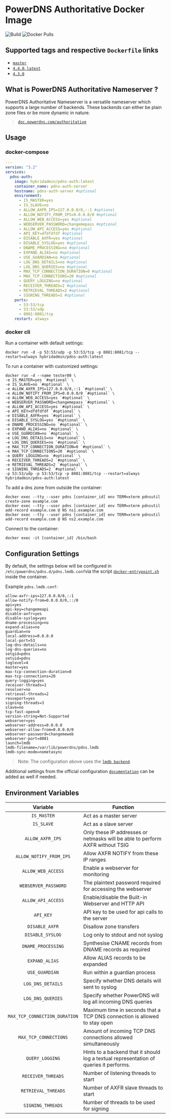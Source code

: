 # PowerDNS Authoritative Docker Image
![Build](https://github.com/hybridadmin/docker-pdns-auth/workflows/Build/badge.svg?branch=main) ![Docker Pulls](https://img.shields.io/docker/pulls/hybridadmin/pdns-auth)

## Supported tags and respective `Dockerfile` links

- [`master`](https://github.com/hybridadmin/docker-pdns-auth/tree/main/master/Dockerfile)
- [`4.4.0`, `latest`](https://github.com/hybridadmin/docker-pdns-auth/tree/main/4.4.0/Dockerfile)
- [`4.3.0`](https://github.com/hybridadmin/docker-pdns-auth/tree/main/4.3.0/Dockerfile)

## What is PowerDNS Authoritative Nameserver ?

PowerDNS Authoritative Nameserver is a versatile nameserver which supports a large number of backends. These backends can either be plain zone files or be more dynamic in nature.
> [`doc.powerdns.com/authoritative`](https://doc.powerdns.com/authoritative/)

## Usage

### docker-compose

```yaml
---
version: "3.2"
services:
  pdns-auth:
    image: hybridadmin/pdns-auth:latest
    container_name: pdns-auth-server
    hostname: pdns-auth-server #optional
    environment:
      - IS_MASTER=yes
      - IS_SLAVE=no
      - ALLOW_AXFR_IPS=127.0.0.0/8,::1 #optional
      - ALLOW_NOTIFY_FROM_IPS=0.0.0.0/0 #optional
      - ALLOW_WEB_ACCESS=yes #optional
      - WEBSERVER_PASSWORD=changemepass #optional
      - ALLOW_API_ACCESS=yes #optional
      - API_KEY=dfdfdfdf #optional
      - DISABLE_AXFR=yes #optional
      - DISABLE_SYSLOG=yes #optional
      - DNAME_PROCESSING=no #optional
      - EXPAND_ALIAS=no #optional
      - USE_GUARDIAN=no #optional
      - LOG_DNS_DETAILS=no #optional
      - LOG_DNS_QUERIES=no #optional
      - MAX_TCP_CONNECTION_DURATION=0 #optional
      - MAX_TCP_CONNECTIONS=20 #optional
      - QUERY_LOGGING=no #optional
      - RECEIVER_THREADS=2 #optional
      - RETRIEVAL_THREADS=2 #optional
      - SIGNING_THREADS=2 #optional
    ports:
      - 53:53/tcp
      - 53:53/udp
      - 8081:8081/tcp
    restart: always
```

### docker cli

Run a container with default settings:

```console
docker run -d -p 53:53/udp -p 53:53/tcp -p 8081:8081/tcp --restart=always hybridadmin/pdns-auth:latest
```

To run a container with customized settings:
```console
docker run -d --name tester00 \
-e IS_MASTER=yes `#optional` \
-e IS_SLAVE=no `#optional` \
-e ALLOW_AXFR_IPS=127.0.0.0/8,::1 `#optional` \
-e ALLOW_NOTIFY_FROM_IPS=0.0.0.0/0 `#optional` \
-e ALLOW_WEB_ACCESS=yes `#optional` \
-e WEBSERVER_PASSWORD=changemepass `#optional` \
-e ALLOW_API_ACCESS=yes `#optional` \
-e API_KEY=dfdfdfdf `#optional` \
-e DISABLE_AXFR=yes `#optional` \
-e DISABLE_SYSLOG=yes `#optional` \
-e DNAME_PROCESSING=no `#optional` \
-e EXPAND_ALIAS=no `#optional` \
-e USE_GUARDIAN=no `#optional` \
-e LOG_DNS_DETAILS=no `#optional` \
-e LOG_DNS_QUERIES=no `#optional` \
-e MAX_TCP_CONNECTION_DURATION=0 `#optional` \
-e MAX_TCP_CONNECTIONS=20 `#optional` \
-e QUERY_LOGGING=no `#optional` \
-e RECEIVER_THREADS=2 `#optional` \
-e RETRIEVAL_THREADS=2 `#optional` \
-e SIGNING_THREADS=2 `#optional` \
-p 53:53/udp -p 53:53/tcp -p 8081:8081/tcp --restart=always hybridadmin/pdns-auth:latest
```

To add a dns zone from outside the container:
```console
docker exec --tty --user pdns [container_id] env TERM=xterm pdnsutil create-zone example.com
docker exec --tty --user pdns [container_id] env TERM=xterm pdnsutil add-record example.com @ NS ns1.example.com
docker exec --tty --user pdns [container_id] env TERM=xterm pdnsutil add-record example.com @ NS ns2.example.com
```

Connect to the container:
```console
docker exec -it [container_id] /bin/bash
```

## Configuration Settings

By default, the settings below will be configured in `/etc/powerdns/pdns.d/pdns.lmdb.conf`via the script [`docker-entrypoint.sh`](./docker-entrypoint.sh) inside the container.

Example `pdns.lmdb.conf`:
```
allow-axfr-ips=127.0.0.0/8,::1
allow-notify-from=0.0.0.0/0,::/0
api=yes
api-key=changemeapi
disable-axfr=yes
disable-syslog=yes
dname-processing=no
expand-alias=no
guardian=no
local-address=0.0.0.0
local-port=53
log-dns-details=no
log-dns-queries=no
setgid=pdns
setuid=pdns
loglevel=4
master=yes
max-tcp-connection-duration=0
max-tcp-connections=20
query-logging=yes
receiver-threads=1
resolver=no
retrieval-threads=2
reuseport=yes
signing-threads=3
slave=no
tcp-fast-open=0
version-string=Not-Supported
webserver=yes
webserver-address=0.0.0.0
webserver-allow-from=0.0.0.0/0
webserver-password=changemeweb
webserver-port=8081
launch=lmdb
lmdb-filename=/var/lib/powerdns/pdns.lmdb
lmdb-sync-mode=nometasync
```

> Note: The configuration above uses the [`lmdb backend`](https://doc.powerdns.com/authoritative/backends/lmdb.html#).

Additional settings from the official configuration [`documentation`](https://doc.powerdns.com/authoritative/settings.html) can be added as well if needed.

## Environment Variables

| Variable | Function |
| :----: | --- |
| `IS_MASTER` | Act as a master server |
| `IS_SLAVE` | Act as a slave server |
| `ALLOW_AXFR_IPS` | Only these IP addresses or netmasks will be able to perform AXFR without TSIG |
| `ALLOW_NOTIFY_FROM_IPS` | Allow AXFR NOTIFY from these IP ranges |
| `ALLOW_WEB_ACCESS` | Enable a webserver for monitoring|
| `WEBSERVER_PASSWORD` | The plaintext password required for accessing the webserver |
| `ALLOW_API_ACCESS` | Enable/disable the Built-in Webserver and HTTP API |
| `API_KEY` | API key to be used for api calls to the server |
| `DISABLE_AXFR` | Disallow zone transfers |
| `DISABLE_SYSLOG` | Log only to stdout and not syslog |
| `DNAME_PROCESSING` | Synthesise CNAME records from DNAME records as required |
| `EXPAND_ALIAS` | Allow ALIAS records to be expanded |
| `USE_GUARDIAN` | Run within a guardian process |
| `LOG_DNS_DETAILS` | Specify whether DNS details will sent to syslog |
| `LOG_DNS_QUERIES` | Specify whether PowerDNS will log all incoming DNS queries |
| `MAX_TCP_CONNECTION_DURATION` | Maximum time in seconds that a TCP DNS connection is allowed to stay open |
| `MAX_TCP_CONNECTIONS` | Amount of incoming TCP DNS connections allowed simultaneously |
| `QUERY_LOGGING` | Hints to a backend that it should log a textual representation of queries it performs. |
| `RECEIVER_THREADS` | Number of listening threads to start |
| `RETRIEVAL_THREADS` | Number of AXFR slave threads to start |
| `SIGNING_THREADS` | Number of threads to be used for signing |
